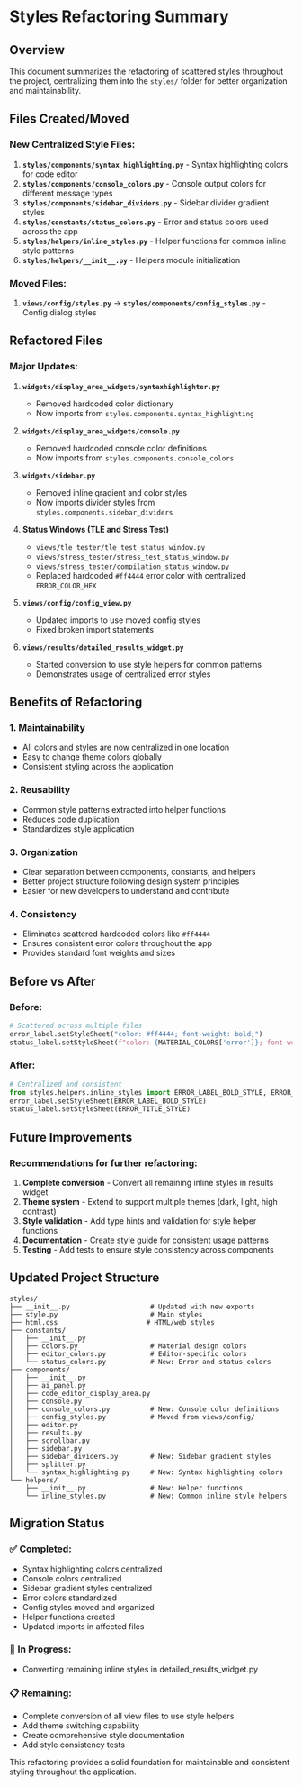 # Styles Refactoring Summary

## Overview
This document summarizes the refactoring of scattered styles throughout the project, centralizing them into the `styles/` folder for better organization and maintainability.

## Files Created/Moved

### New Centralized Style Files:
1. **`styles/components/syntax_highlighting.py`** - Syntax highlighting colors for code editor
2. **`styles/components/console_colors.py`** - Console output colors for different message types
3. **`styles/components/sidebar_dividers.py`** - Sidebar divider gradient styles
4. **`styles/constants/status_colors.py`** - Error and status colors used across the app
5. **`styles/helpers/inline_styles.py`** - Helper functions for common inline style patterns
6. **`styles/helpers/__init__.py`** - Helpers module initialization

### Moved Files:
1. **`views/config/styles.py`** → **`styles/components/config_styles.py`** - Config dialog styles

## Refactored Files

### Major Updates:
1. **`widgets/display_area_widgets/syntaxhighlighter.py`**
   - Removed hardcoded color dictionary
   - Now imports from `styles.components.syntax_highlighting`

2. **`widgets/display_area_widgets/console.py`**
   - Removed hardcoded console color definitions
   - Now imports from `styles.components.console_colors`

3. **`widgets/sidebar.py`**
   - Removed inline gradient and color styles
   - Now imports divider styles from `styles.components.sidebar_dividers`

4. **Status Windows (TLE and Stress Test)**
   - `views/tle_tester/tle_test_status_window.py`
   - `views/stress_tester/stress_test_status_window.py`
   - `views/stress_tester/compilation_status_window.py`
   - Replaced hardcoded `#ff4444` error color with centralized `ERROR_COLOR_HEX`

5. **`views/config/config_view.py`**
   - Updated imports to use moved config styles
   - Fixed broken import statements

6. **`views/results/detailed_results_widget.py`**
   - Started conversion to use style helpers for common patterns
   - Demonstrates usage of centralized error styles

## Benefits of Refactoring

### 1. **Maintainability**
- All colors and styles are now centralized in one location
- Easy to change theme colors globally
- Consistent styling across the application

### 2. **Reusability**
- Common style patterns extracted into helper functions
- Reduces code duplication
- Standardizes style application

### 3. **Organization**
- Clear separation between components, constants, and helpers
- Better project structure following design system principles
- Easier for new developers to understand and contribute

### 4. **Consistency**
- Eliminates scattered hardcoded colors like `#ff4444`
- Ensures consistent error colors throughout the app
- Provides standard font weights and sizes

## Before vs After

### Before:
```python
# Scattered across multiple files
error_label.setStyleSheet("color: #ff4444; font-weight: bold;")
status_label.setStyleSheet(f"color: {MATERIAL_COLORS['error']}; font-weight: bold; font-size: 16px;")
```

### After:
```python
# Centralized and consistent
from styles.helpers.inline_styles import ERROR_LABEL_BOLD_STYLE, ERROR_TITLE_STYLE
error_label.setStyleSheet(ERROR_LABEL_BOLD_STYLE)
status_label.setStyleSheet(ERROR_TITLE_STYLE)
```

## Future Improvements

### Recommendations for further refactoring:
1. **Complete conversion** - Convert all remaining inline styles in results widget
2. **Theme system** - Extend to support multiple themes (dark, light, high contrast)
3. **Style validation** - Add type hints and validation for style helper functions
4. **Documentation** - Create style guide for consistent usage patterns
5. **Testing** - Add tests to ensure style consistency across components

## Updated Project Structure

```
styles/
├── __init__.py                    # Updated with new exports
├── style.py                       # Main styles
├── html.css                      # HTML/web styles
├── constants/
│   ├── __init__.py
│   ├── colors.py                  # Material design colors
│   ├── editor_colors.py           # Editor-specific colors
│   └── status_colors.py           # New: Error and status colors
├── components/
│   ├── __init__.py
│   ├── ai_panel.py
│   ├── code_editor_display_area.py
│   ├── console.py
│   ├── console_colors.py          # New: Console color definitions
│   ├── config_styles.py           # Moved from views/config/
│   ├── editor.py
│   ├── results.py
│   ├── scrollbar.py
│   ├── sidebar.py
│   ├── sidebar_dividers.py        # New: Sidebar gradient styles
│   ├── splitter.py
│   └── syntax_highlighting.py     # New: Syntax highlighting colors
└── helpers/
    ├── __init__.py                # New: Helper functions
    └── inline_styles.py           # New: Common inline style helpers
```

## Migration Status

### ✅ Completed:
- Syntax highlighting colors centralized
- Console colors centralized  
- Sidebar gradient styles centralized
- Error colors standardized
- Config styles moved and organized
- Helper functions created
- Updated imports in affected files

### 🔄 In Progress:
- Converting remaining inline styles in detailed_results_widget.py

### 📋 Remaining:
- Complete conversion of all view files to use style helpers
- Add theme switching capability
- Create comprehensive style documentation
- Add style consistency tests

This refactoring provides a solid foundation for maintainable and consistent styling throughout the application.
